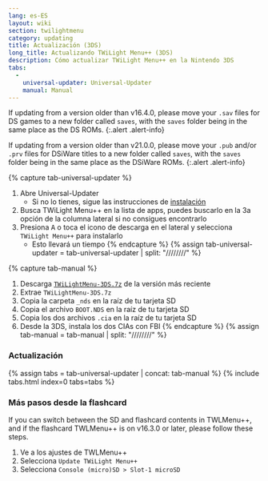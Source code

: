 ```yaml
---
lang: es-ES
layout: wiki
section: twilightmenu
category: updating
title: Actualización (3DS)
long_title: Actualizando TWiLight Menu++ (3DS)
description: Cómo actualizar TWiLight Menu++ en la Nintendo 3DS
tabs:
  - 
    universal-updater: Universal-Updater
    manual: Manual
---
```


If updating from a version older than v16.4.0, please move your `.sav` files for DS games to a new folder called `saves`, with the `saves` folder being in the same place as the DS ROMs.
{:.alert .alert-info}

If updating from a version older than v21.0.0, please move your `.pub` and/or `.prv` files for DSiWare titles to a new folder called `saves`, with the `saves` folder being in the same place as the DSiWare ROMs.
{:.alert .alert-info}

{% capture tab-universal-updater %}
1. Abre Universal-Updater
   - Si no lo tienes, sigue las instrucciones de [instalación](installing-3ds)
1. Busca TWiLight Menu++ en la lista de apps, puedes buscarlo en la 3a opción de la columna lateral si no consigues encontrarlo
1. Presiona <kbd class="face">A</kbd> o toca el icono de descarga en el lateral y selecciona `TWiLight Menu++` para instalarlo
   - Esto llevará un tiempo
{% endcapture %}
{% assign tab-universal-updater = tab-universal-updater | split: "////////" %}

{% capture tab-manual %}
1. Descarga [`TWiLightMenu-3DS.7z`](https://github.com/DS-Homebrew/TWiLightMenu/releases/latest/download/TWiLightMenu-3DS.7z) de la versión más reciente
1. Extrae `TWiLightMenu-3DS.7z`
1. Copia la carpeta `_nds` en la raíz de tu tarjeta SD
1. Copia el archivo `BOOT.NDS` en la raíz de tu tarjeta SD
1. Copia los dos archivos `.cia` en la raíz de tu tarjeta SD
1. Desde la 3DS, instala los dos CIAs con FBI
{% endcapture %}
{% assign tab-manual = tab-manual | split: "////////" %}

### Actualización

{% assign tabs = tab-universal-updater | concat: tab-manual %}
{% include tabs.html index=0 tabs=tabs %}

### Más pasos desde la flashcard

If you can switch between the SD and flashcard contents in TWLMenu++, and if the flashcard TWLMenu++ is on v16.3.0 or later, please follow these steps.

1. Ve a los ajustes de TWLMenu++
1. Selecciona `Update TWiLight Menu++`
1. Selecciona `Console (micro)SD > Slot-1 microSD`
